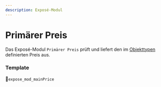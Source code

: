 ```yaml
---
description: Exposé-Modul
---
```


# Primärer Preis

Das Exposé-Modul `Primärer Preis` prüft und liefert den im [Objekttypen](../objekttypen.md) definierten Preis aus.

### Template

🔸`expose_mod_mainPrice`



